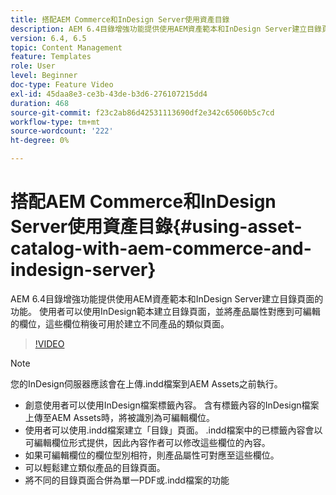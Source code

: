 ```yaml
---
title: 搭配AEM Commerce和InDesign Server使用資產目錄
description: AEM 6.4目錄增強功能提供使用AEM資產範本和InDesign Server建立目錄頁面的功能。  使用者可以使用InDesign範本建立目錄頁面，並將產品屬性對應到可編輯的欄位，這些欄位稍後可用於建立不同產品的類似頁面。
version: 6.4, 6.5
topic: Content Management
feature: Templates
role: User
level: Beginner
doc-type: Feature Video
exl-id: 45daa8e3-ce3b-43de-b3d6-276107215dd4
duration: 468
source-git-commit: f23c2ab86d42531113690df2e342c65060b5c7cd
workflow-type: tm+mt
source-wordcount: '222'
ht-degree: 0%

---
```


# 搭配AEM Commerce和InDesign Server使用資產目錄{#using-asset-catalog-with-aem-commerce-and-indesign-server}

AEM 6.4目錄增強功能提供使用AEM資產範本和InDesign Server建立目錄頁面的功能。  使用者可以使用InDesign範本建立目錄頁面，並將產品屬性對應到可編輯的欄位，這些欄位稍後可用於建立不同產品的類似頁面。

>[!VIDEO](https://video.tv.adobe.com/v/22540?quality=12&learn=on)

>[!NOTE]
>
>您的InDesign伺服器應該會在上傳\.indd檔案到AEM Assets之前執行。

* 創意使用者可以使用InDesign檔案標籤內容。 含有標籤內容的InDesign檔案上傳至AEM Assets時，將被識別為可編輯欄位。
* 使用者可以使用\.indd檔案建立「目錄」頁面。 \.indd檔案中的已標籤內容會以可編輯欄位形式提供，因此內容作者可以修改這些欄位的內容。
* 如果可編輯欄位的欄位型別相符，則產品屬性可對應至這些欄位。
* 可以輕鬆建立類似產品的目錄頁面。
* 將不同的目錄頁面合併為單一PDF或\.indd檔案的功能
